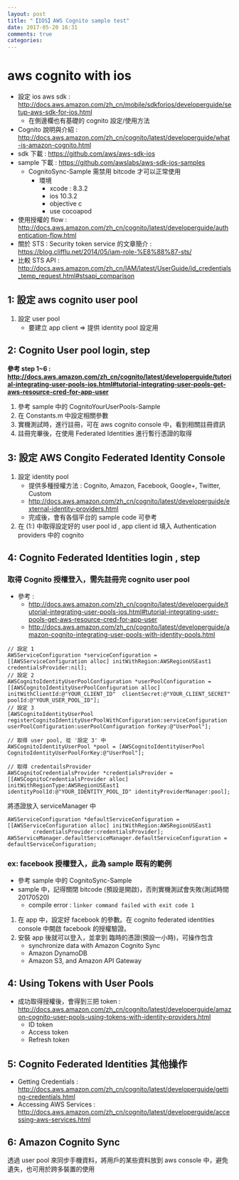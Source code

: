 ```yaml
---
layout: post
title: "【IOS】AWS Cognito sample test"
date: 2017-05-20 16:31
comments: true
categories: 
---
```

# aws cognito with ios

- 設定 ios aws sdk : http://docs.aws.amazon.com/zh_cn/mobile/sdkforios/developerguide/setup-aws-sdk-for-ios.html
	- 在側邊欄也有基礎的 cognito 設定/使用方法
- Cognito 說明與介紹 : http://docs.aws.amazon.com/zh_cn/cognito/latest/developerguide/what-is-amazon-cognito.html
- sdk 下載 : https://github.com/aws/aws-sdk-ios
- sample 下載 : https://github.com/awslabs/aws-sdk-ios-samples
	- CognitoSync-Sample 需禁用 bitcode 才可以正常使用
		- 環境 
			- xcode : 8.3.2
			- ios 10.3.2
			- objective c
			- use cocoapod
- 使用授權的 flow : http://docs.aws.amazon.com/zh_cn/cognito/latest/developerguide/authentication-flow.html
- 關於 STS : Security token service 的文章簡介 : https://blog.clifflu.net/2014/05/iam-role-%E8%88%87-sts/
- 比較 STS API : http://docs.aws.amazon.com/zh_cn/IAM/latest/UserGuide/id_credentials_temp_request.html#stsapi_comparison

## 1: 設定 aws cognito user pool

1. 設定 user pool
	- 要建立 app client => 提供 identity pool 設定用

## 2: Cognito User pool login, step

**參考 step 1~6 : http://docs.aws.amazon.com/zh_cn/cognito/latest/developerguide/tutorial-integrating-user-pools-ios.html#tutorial-integrating-user-pools-get-aws-resource-cred-for-app-user**

1. 參考 sample 中的 CognitoYourUserPools-Sample
2. 在 Constants.m 中設定相關參數
3. 實機測試時，進行註冊，可在 aws cognito console 中，看到相關註冊資訊
4. 註冊完畢後，在使用 Federated Identities 進行暫行憑證的取得

## 3: 設定 AWS Congito Federated Identity Console
1. 設定 identity pool
	- 提供多種授權方法 : Cognito, Amazon, Facebook, Google+, Twitter, Custom
  	- http://docs.aws.amazon.com/zh_cn/cognito/latest/developerguide/external-identity-providers.html
	- 完成後，會有各個平台的 sample code 可參考
2. 在 (1:) 中取得設定好的 user pool id , app client id 填入 Authentication providers 中的 cognito

## 4: Cognito Federated Identities login , step

### 取得 Cognito 授權登入，需先註冊完 cognito user pool
- 參考 : 
	- http://docs.aws.amazon.com/zh_cn/cognito/latest/developerguide/tutorial-integrating-user-pools-ios.html#tutorial-integrating-user-pools-get-aws-resource-cred-for-app-user
	- http://docs.aws.amazon.com/zh_cn/cognito/latest/developerguide/amazon-cognito-integrating-user-pools-with-identity-pools.html

```
// 設定 1
AWSServiceConfiguration *serviceConfiguration = [[AWSServiceConfiguration alloc] initWithRegion:AWSRegionUSEast1 credentialsProvider:nil];
// 設定 2
AWSCognitoIdentityUserPoolConfiguration *userPoolConfiguration = [[AWSCognitoIdentityUserPoolConfiguration alloc] initWithClientId:@"YOUR_CLIENT_ID"  clientSecret:@"YOUR_CLIENT_SECRET" poolId:@"YOUR_USER_POOL_ID"];
// 設定 3
[AWSCognitoIdentityUserPool registerCognitoIdentityUserPoolWithConfiguration:serviceConfiguration userPoolConfiguration:userPoolConfiguration forKey:@"UserPool"];

// 取得 user pool, 從 '設定 3' 中
AWSCognitoIdentityUserPool *pool = [AWSCognitoIdentityUserPool CognitoIdentityUserPoolForKey:@"UserPool"];

// 取得 credentailsProvider
AWSCognitoCredentialsProvider *credentialsProvider = [[AWSCognitoCredentialsProvider alloc] initWithRegionType:AWSRegionUSEast1 identityPoolId:@"YOUR_IDENTITY_POOL_ID" identityProviderManager:pool];
```

將憑證放入 serviceManager 中
```
AWSServiceConfiguration *defaultServiceConfiguration = [[AWSServiceConfiguration alloc] initWithRegion:AWSRegionUSEast1
        credentialsProvider:credentialsProvider];
AWSServiceManager.defaultServiceManager.defaultServiceConfiguration = defaultServiceConfiguration;
```

### ex: facebook 授權登入，此為 sample 既有的範例

- 參考 sample 中的 CognitoSync-Sample
- sample 中，記得關閉 bitcode (預設是開啟)，否則實機測試會失敗(測試時間 20170520)
	- compile error : `linker command failed with exit code 1`

1. 在 app 中，設定好 facebook 的參數。在 cognito federated identities console 中開啟 facebook 的授權驗證。
2. 安裝 app 後就可以登入，並拿到 臨時的憑證(預設一小時)，可操作包含
	- synchronize data with Amazon Cognito Sync
	- Amazon DynamoDB
	- Amazon S3, and Amazon API Gateway

## 4: Using Tokens with User Pools

- 成功取得授權後，會得到三把 token : http://docs.aws.amazon.com/zh_cn/cognito/latest/developerguide/amazon-cognito-user-pools-using-tokens-with-identity-providers.html
	- ID token
	- Access token
	- Refresh token

## 5: Cognito Federated Identities 其他操作
- Getting Credentials
 : http://docs.aws.amazon.com/zh_cn/cognito/latest/developerguide/getting-credentials.html
- Accessing AWS Services : http://docs.aws.amazon.com/zh_cn/cognito/latest/developerguide/accessing-aws-services.html

## 6: Amazon Cognito Sync
透過 user pool 來同步手機資料，將用戶的某些資料放到 aws console 中，避免遺失，也可用於跨多裝置的使用